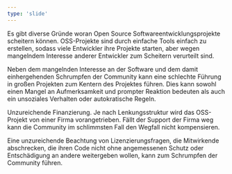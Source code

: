 ```yaml
---
type: 'slide'
---
```

Es gibt diverse Gründe woran Open Source Softwareentwicklungsprojekte scheitern können. OSS-Projekte sind durch einfache Tools einfach zu erstellen, sodass viele Entwickler ihre Projekte starten, aber wegen mangelndem Interesse anderer Entwickler zum Scheitern verurteilt sind. 

Neben dem mangelnden Interesse an der Software und dem damit einhergehenden Schrumpfen der Community kann eine schlechte Führung in großen Projekten zum Kentern des Projektes führen. Dies kann sowohl einen Mangel an Aufmerksamkeit und prompter Reaktion bedeuten als auch ein unsoziales Verhalten oder autokratische Regeln.

Unzureichende Finanzierung. Je nach Lenkungsstruktur wird das OSS-Projekt von einer Firma vorangetrieben. Fällt der Support der Firma weg kann die Community im schlimmsten Fall den Wegfall nicht kompensieren.

Eine unzureichende Beachtung von Lizenzierungsfragen, die Mitwirkende abschrecken, die ihren Code nicht ohne angemessenen Schutz oder Entschädigung an andere weitergeben wollen, kann zum Schrumpfen der Community führen.
